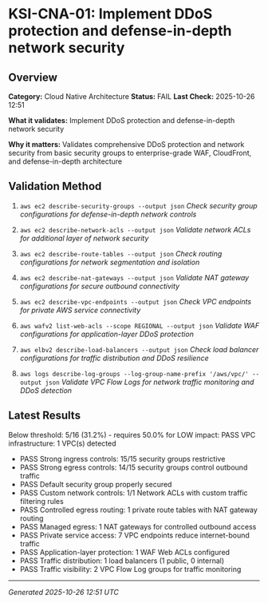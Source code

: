 # KSI-CNA-01: Implement DDoS protection and defense-in-depth network security

## Overview

**Category:** Cloud Native Architecture
**Status:** FAIL
**Last Check:** 2025-10-26 12:51

**What it validates:** Implement DDoS protection and defense-in-depth network security

**Why it matters:** Validates comprehensive DDoS protection and network security from basic security groups to enterprise-grade WAF, CloudFront, and defense-in-depth architecture

## Validation Method

1. `aws ec2 describe-security-groups --output json`
   *Check security group configurations for defense-in-depth network controls*

2. `aws ec2 describe-network-acls --output json`
   *Validate network ACLs for additional layer of network security*

3. `aws ec2 describe-route-tables --output json`
   *Check routing configurations for network segmentation and isolation*

4. `aws ec2 describe-nat-gateways --output json`
   *Validate NAT gateway configurations for secure outbound connectivity*

5. `aws ec2 describe-vpc-endpoints --output json`
   *Check VPC endpoints for private AWS service connectivity*

6. `aws wafv2 list-web-acls --scope REGIONAL --output json`
   *Validate WAF configurations for application-layer DDoS protection*

7. `aws elbv2 describe-load-balancers --output json`
   *Check load balancer configurations for traffic distribution and DDoS resilience*

8. `aws logs describe-log-groups --log-group-name-prefix '/aws/vpc/' --output json`
   *Validate VPC Flow Logs for network traffic monitoring and DDoS detection*

## Latest Results

Below threshold: 5/16 (31.2%) - requires 50.0% for LOW impact: PASS VPC infrastructure: 1 VPC(s) detected
- PASS Strong ingress controls: 15/15 security groups restrictive
- PASS Strong egress controls: 14/15 security groups control outbound traffic
- PASS Default security group properly secured
- PASS Custom network controls: 1/1 Network ACLs with custom traffic filtering rules
- PASS Controlled egress routing: 1 private route tables with NAT gateway routing
- PASS Managed egress: 1 NAT gateways for controlled outbound access
- PASS Private service access: 7 VPC endpoints reduce internet-bound traffic
- PASS Application-layer protection: 1 WAF Web ACLs configured
- PASS Traffic distribution: 1 load balancers (1 public, 0 internal)
- PASS Traffic visibility: 2 VPC Flow Log groups for traffic monitoring

---
*Generated 2025-10-26 12:51 UTC*